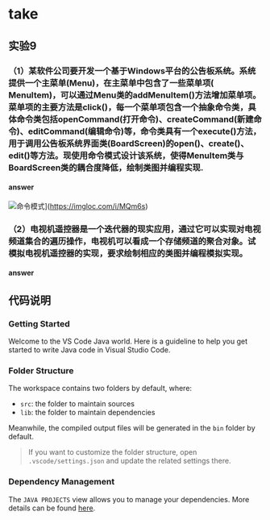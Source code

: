 # take

## 实验9

### **（1）某软件公司要开发一个基于Windows平台的公告板系统。系统提供一个主菜单(Menu)，在主菜单中包含了一些菜单项( MenuItem)，可以通过Menu类的addMenuItem()方法增加菜单项。菜单项的主要方法是click()，每一个菜单项包含一个抽象命令类，具体命令类包括openCommand(打开命令)、createCommand(新建命令)、editCommand(编辑命令)等，命令类具有一个execute()方法，用于调用公告板系统界面类(BoardScreen)的open()、create()、edit()等方法。现使用命令模式设计该系统，使得MenuItem类与BoardScreen类的耦合度降低，绘制类图并编程实现.**

#### answer

![命令模式](https://s1.328888.xyz/2022/10/01/MQm6s.png)](<https://imgloc.com/i/MQm6s>)

### **（2）电视机遥控器是一个迭代器的现实应用，通过它可以实现对电视频道集合的遍历操作，电视机可以看成一个存储频道的聚合对象。试模拟电视机遥控器的实现，要求绘制相应的类图并编程模拟实现。**

#### answer

## 代码说明

### Getting Started

Welcome to the VS Code Java world. Here is a guideline to help you get started to write Java code in Visual Studio Code.

### Folder Structure

The workspace contains two folders by default, where:

+ `src`: the folder to maintain sources
+ `lib`: the folder to maintain dependencies

Meanwhile, the compiled output files will be generated in the `bin` folder by default.

> If you want to customize the folder structure, open `.vscode/settings.json` and update the related settings there.

### Dependency Management

The `JAVA PROJECTS` view allows you to manage your dependencies. More details can be found [here](https://github.com/microsoft/vscode-java-dependency#manage-dependencies).
